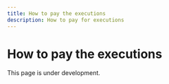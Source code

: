 ```yaml
---
title: How to pay the executions
description: How to pay for executions
---
```


# How to pay the executions

This page is under development.

<!-- TODO: Add the execution payment guide with RLC and Voucher subsections -->
